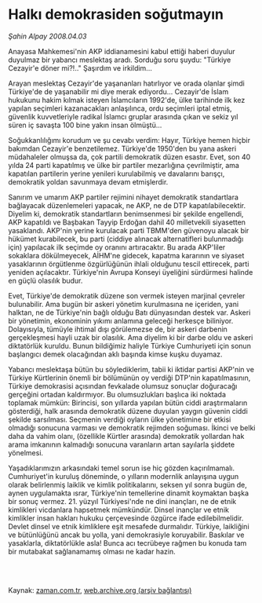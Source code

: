 # Halkı demokrasiden soğutmayın

*Şahin Alpay 2008.04.03*

<td class="columnist-detail">
<p>Anayasa Mahkemesi'nin AKP iddianamesini kabul ettiği haberi duyulur duyulmaz bir yabancı meslektaş aradı. Sorduğu soru şuydu: "Türkiye Cezayir'e döner mi?!.." Şaşırdım ve irkildim...</p>
<p>
<div id="haberMetinDiv">
<p>Arayan meslektaş Cezayir'de yaşananları hatırlıyor ve orada olanlar şimdi Türkiye'de de yaşanabilir mi diye merak ediyordu... Cezayir'de İslam hukukunu hakim kılmak isteyen İslamcıların 1992'de, ülke tarihinde ilk kez yapılan seçimleri kazanacakları anlaşılınca, ordu seçimleri iptal etmiş, güvenlik kuvvetleriyle radikal İslamcı gruplar arasında çıkan ve sekiz yıl süren iç savaşta 100 bine yakın insan ölmüştü...
<p>Soğukkanlılığımı korudum ve şu cevabı verdim: Hayır, Türkiye hemen hiçbir bakımdan Cezayir'e benzetilemez. Türkiye'de 1950'den bu yana askeri müdahaleler olmuşsa da, çok partili demokratik düzen esastır. Evet, son 40 yılda 24 parti kapatılmış ve ülke bir partiler mezarlığına çevrilmiştir, ama kapatılan partilerin yerine yenileri kurulabilmiş ve davalarını barışçı, demokratik yoldan savunmaya devam etmişlerdir. 
<p>Sanırım ve umarım AKP partiler rejimini nihayet demokratik standartlara bağlayacak düzenlemeleri yapacak, ne AKP, ne de DTP kapatılabilecektir. Diyelim ki, demokratik standartların benimsenmesi bir şekilde engellendi, AKP kapatıldı ve Başbakan Tayyip Erdoğan dahil 40 milletvekili siyasetten yasaklandı. AKP'nin yerine kurulacak parti TBMM'den güvenoyu alacak bir hükümet kurabilecek, bu parti (ciddiye alınacak alternatifleri bulunmadığı için) yapılacak ilk seçimde oy oranını artıracaktır. Bu arada AKP'liler sokaklara dökülmeyecek, AİHM'ne gidecek, kapatma kararının ve siyaset yasaklarının örgütlenme özgürlüğünün ihlali olduğunu tescil ettirecek, parti yeniden açılacaktır. Türkiye'nin Avrupa Konseyi üyeliğini sürdürmesi halinde en güçlü olasılık budur.
<p>Evet, Türkiye'de demokratik düzene son vermek isteyen marjinal çevreler bulunabilir. Ama bugün bir askeri yönetim kurulmasına ne içeriden, yani halktan, ne de Türkiye'nin bağlı olduğu Batı dünyasından destek var. Askeri bir yönetimin, ekonominin yıkımı anlamına geleceği herkesçe biliniyor. Dolayısıyla, tümüyle ihtimal dışı görülemezse de, bir askeri darbenin gerçekleşmesi hayli uzak bir olasılık. Ama diyelim ki bir darbe oldu ve askeri diktatörlük kuruldu. Bunun bildiğimiz haliyle Türkiye Cumhuriyeti için sonun başlangıcı demek olacağından aklı başında kimse kuşku duyamaz.
<p>Yabancı meslektaşa bütün bu söylediklerim, tabii ki iktidar partisi AKP'nin ve Türkiye Kürtlerinin önemli bir bölümünün oy verdiği DTP'nin kapatılmasının, Türkiye demokrasisi açısından fevkalade olumsuz sonuçlar doğuracağı gerçeğini ortadan kaldırmıyor. Bu olumsuzlukları başlıca iki noktada toplamak mümkün: Birincisi, son yıllarda yapılan bütün ciddi araştırmaların gösterdiği, halk arasında demokratik düzene duyulan yaygın güvenin ciddi şekilde sarsılması. Seçmenin verdiği oyların ülke yönetimine bir etkisi olmadığı sonucuna varması ve demokratik rejimden soğuması. İkinci ve belki daha da vahim olanı, (özellikle Kürtler arasında) demokratik yollardan hak arama imkanının kalmadığı sonucuna varanların artan sayılarla şiddete yönelmesi.
<p>Yaşadıklarımızın arkasındaki temel sorun ise hiç gözden kaçırılmamalı. Cumhuriyet'in kuruluş döneminde, o yılların modernlik anlayışına uygun olarak belirlenmiş laiklik ve kimlik politikalarını, seksen yıl sonra bugün de, aynen uygulamakta ısrar, Türkiye'nin temellerine dinamit koymaktan başka bir sonuç vermez. 21. yüzyıl Türkiyesi'nde ne dini inançları, ne de etnik kimlikleri vicdanlara hapsetmek mümkündür. Dinsel inançlar ve etnik kimlikler insan hakları hukuku çerçevesinde özgürce ifade edilebilmelidir. Devlet dinsel ve etnik kimliklere eşit mesafede durmalıdır. Türkiye, laikliğini ve bütünlüğünü ancak bu yolla, yani demokrasiyle koruyabilir. Baskılar ve yasaklarla, diktatörlükle asla! Bunca acı tecrübeye rağmen bu konuda tam bir mutabakat sağlanamamış olması ne kadar hazin.</p></p></p></p></p></p></div>
</p>


<p><br>
		 </br></p></td>

Kaynak: [zaman.com.tr](http://zaman.com.tr/yazar.do?yazino=672672), [web.archive.org (arşiv bağlantısı)](http://web.archive.org/web/20120315050011/http://www.zaman.com.tr/yazar.do?yazino=672672)
